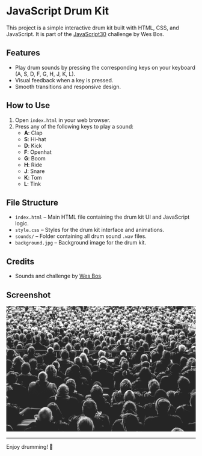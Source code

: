 # JavaScript Drum Kit

This project is a simple interactive drum kit built with HTML, CSS, and JavaScript. It is part of the [JavaScript30](https://javascript30.com/) challenge by Wes Bos.

## Features
- Play drum sounds by pressing the corresponding keys on your keyboard (A, S, D, F, G, H, J, K, L).
- Visual feedback when a key is pressed.
- Smooth transitions and responsive design.

## How to Use
1. Open `index.html` in your web browser.
2. Press any of the following keys to play a sound:
   - **A**: Clap
   - **S**: Hi-hat
   - **D**: Kick
   - **F**: Openhat
   - **G**: Boom
   - **H**: Ride
   - **J**: Snare
   - **K**: Tom
   - **L**: Tink

## File Structure
- `index.html` – Main HTML file containing the drum kit UI and JavaScript logic.
- `style.css` – Styles for the drum kit interface and animations.
- `sounds/` – Folder containing all drum sound `.wav` files.
- `background.jpg` – Background image for the drum kit.

## Credits
- Sounds and challenge by [Wes Bos](https://wesbos.com/).

## Screenshot
![Screenshot](background.jpg)

---
Enjoy drumming! 🥁
